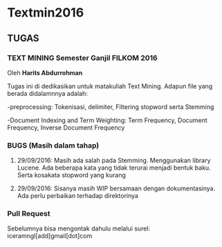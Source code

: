 # Textmin2016
## TUGAS 
### TEXT MINING Semester Ganjil FILKOM 2016
Oleh **Harits Abdurrohman**

Tugas ini di dedikasikan untuk matakuliah Text Mining. Adapun file yang berada didalamnnya adalah:

-preprocessing: Tokenisasi, delimiter, Filtering stopword serta Stemming

-Document Indexing and Term Weighting: Term Frequency, Document Frequency, Inverse  Document Frequency


### BUGS (Masih dalam tahap)
1. 29/09/2016: Masih ada salah pada Stemming. Menggunakan library Lucene. Ada beberapa kata yang tidak terurai menjadi bentuk baku. Serta kosakata stopword yang kurang

2. 29/09/2016: Sisanya masih WIP bersamaan dengan dokumentasinya. Ada perlu perbaikan terhadap direktorinya


### Pull Request
Sebelumnya bisa mengontak dahulu melalui surel: iceramngl[add]gmail[dot]com




